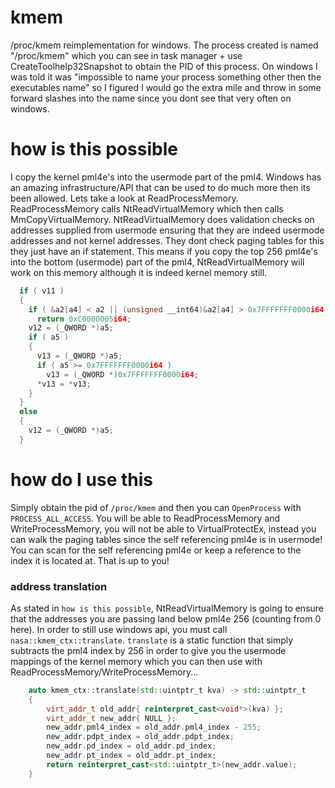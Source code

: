 # kmem

/proc/kmem reimplementation for windows. The process created is named "/proc/kmem" which you can see in task manager + use CreateToolhelp32Snapshot to obtain the PID of this process. 
On windows I was told it was "impossible to name your process something other then the executables name" so I figured I would go the extra mile and throw in some forward slashes into the name
since you dont see that very often on windows.

# how is this possible

I copy the kernel pml4e's into the usermode part of the pml4. Windows has an amazing infrastructure/API that can be used to do much more then its been allowed. Lets take a look
at ReadProcessMemory. ReadProcessMemory calls NtReadVirtualMemory which then calls MmCopyVirtualMemory. NtReadVirtualMemory does validation checks on addresses supplied from
usermode ensuring that they are indeed usermode addresses and not kernel addresses. They dont check paging tables for this they just have an if statement. This means if you 
copy the top 256 pml4e's into the bottom (usermode) part of the pml4, NtReadVirtualMemory will work on this memory although it is indeed kernel memory still.

```cpp
  if ( v11 )
  {
    if ( &a2[a4] < a2 || (unsigned __int64)&a2[a4] > 0x7FFFFFFF0000i64 || a3 + a4 < a3 || a3 + a4 > 0x7FFFFFFF0000i64 )
      return 0xC0000005i64;
    v12 = (_QWORD *)a5;
    if ( a5 )
    {
      v13 = (_QWORD *)a5;
      if ( a5 >= 0x7FFFFFFF0000i64 )
        v13 = (_QWORD *)0x7FFFFFFF0000i64;
      *v13 = *v13;
    }
  }
  else
  {
    v12 = (_QWORD *)a5;
  }
```

# how do I use this

Simply obtain the pid of `/proc/kmem` and then you can `OpenProcess` with `PROCESS_ALL_ACCESS`. You will be able to ReadProcessMemory and WriteProcessMemory, you will not
be able to VirtualProtectEx, instead you can walk the paging tables since the self referencing pml4e is in usermode! You can scan for the self referencing pml4e or keep a 
reference to the index it is located at. That is up to you!

### address translation

As stated in `how is this possible`, NtReadVirtualMemory is going to ensure that the addresses you are passing land below pml4e 256 (counting from 0 here). In order
to still use windows api, you must call `nasa::kmem_ctx::translate`. `translate` is a static function that simply subtracts the pml4 index by 256 in order to give you the usermode mappings
of the kernel memory which you can then use with ReadProcessMemory/WriteProcessMemory...

```cpp
	auto kmem_ctx::translate(std::uintptr_t kva) -> std::uintptr_t
	{
		virt_addr_t old_addr{ reinterpret_cast<void*>(kva) };
		virt_addr_t new_addr{ NULL };
		new_addr.pml4_index = old_addr.pml4_index - 255;
		new_addr.pdpt_index = old_addr.pdpt_index;
		new_addr.pd_index = old_addr.pd_index;
		new_addr.pt_index = old_addr.pt_index;
		return reinterpret_cast<std::uintptr_t>(new_addr.value);
	}
```